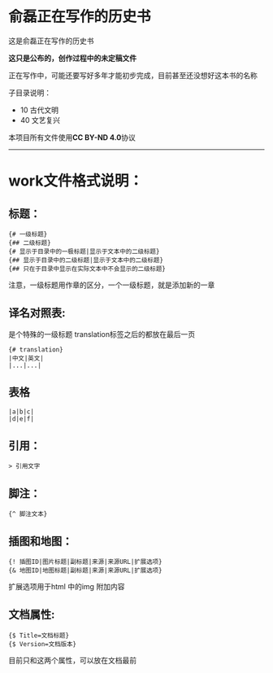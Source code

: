 
# 俞磊正在写作的历史书

这是俞磊正在写作的历史书

**这只是公布的，创作过程中的未定稿文件**

正在写作中，可能还要写好多年才能初步完成，目前甚至还没想好这本书的名称

子目录说明：

- 10  古代文明
- 40  文艺复兴

本项目所有文件使用**CC BY-ND 4.0**协议

---

# work文件格式说明： 

## 标题： 

```
{# 一级标题} 
{## 二级标题} 
{# 显示于目录中的一极标题|显示于文本中的二级标题} 
{## 显示于目录中的二级标题|显示于文本中的二级标题} 
{## 只在于目录中显示在实际文本中不会显示的二级标题} 
```
注意，一级标题用作章的区分，一个一级标题，就是添加新的一章 

## 译名对照表: 
是个特殊的一级标题 translation标签之后的都放在最后一页 
```
{# translation} 
|中文|英文| 
|...|...| 
```
## 表格
```
|a|b|c|
|d|e|f|
```

## 引用：
```
> 引用文字 
```

## 脚注： 
```
{^ 脚注文本} 
```

## 插图和地图： 
```
{! 插图ID|图片标题|副标题|来源|来源URL|扩展选项} 
{& 地图ID|地图标题|副标题|来源|来源URL|扩展选项} 
```
扩展选项用于html 中的img 附加内容 

## 文档属性:
```
{$ Title=文档标题} 
{$ Version=文档版本} 
```
目前只和这两个属性，可以放在文档最前 
